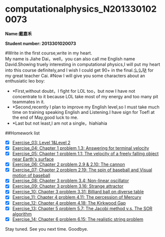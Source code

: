 # computationalphysics_N2013301020073
**Name:戴嘉禾**

**Student number: 2013301020073**

#Write in the first course,write in my heart.  
My name is Jiahe Dai，well，you can also call me English name David.Showing truely interesting in computational physics,I will put my heart into this course definitely,and I wish I could get 90+ in the final.么么哒 for my great teacher Cai.
#Now I will give you some characters about an enthusiatic leo boy:
- *First,without doubt，I fight for LOL too，but now I have not concentrate to it because LOL take most of my energy and too many pit teammates in it.
- *Second,recently I plan to improve my English level,so I must take much time on training speaking English and Listening.I have sign for Toefl at the end of May,good luck to me.
- *Last but not least,I am not a single，hiahiahia

##Homework list
- [x] [Exercise_03: Level 1&Level 2](https://github.com/daijiahe/computationalphysics_N2013301020073/blob/master/Exercise3.md)
- [x] [Exercise_04: Chapter 1 problem 1.3: Answering for terminal velocity](https://github.com/daijiahe/computationalphysics_N2013301020073/blob/master/%E7%AC%AC%E5%9B%9B%E6%AC%A1%E4%BD%9C%E4%B8%9Achapter1.md)
- [x] [Exercise_05: Chapter 1 problem 1.1: The velocity of a freely falling object near Earth's surface](https://github.com/daijiahe/computationalphysics_N2013301020073/blob/master/Exercise5.md)
- [x] [Exercise_06: Chapter 2 problem 2.9 & 2.10: The cannon](https://www.zybuluo.com/mdeditor#full-reader)
- [x] [Exercise_07: Chapter 2 problem 2.19: The spin of baseball and Visual motion of baseball](https://www.zybuluo.com/mdeditor#411250-full-reader)
- [x] [Exercise_08: Chapter 3 problem 3.4: Non-linear oscillator](https://www.zybuluo.com/355073677/note/345564)
- [x] [Exercise_09: Chapter 3 problem 3.16: Strange attractor](https://www.zybuluo.com/355073677/note/352897)
- [x] [Exercise_10: Chapter 3 problem 3.31: Billiard ball on diverse table](https://www.zybuluo.com/355073677/note/360879)
- [x] [Exercise_11: Chapter 4 problem 4.11: The percession of Mercury](https://www.zybuluo.com/355073677/note/366943)
- [x] [Exercise_12: Chapter 4 problem 4.18: The Kirkwood Gap](https://www.zybuluo.com/355073677/note/377276)
- [x] [Exercise_13: Chapter 5 problem 5.7: The Jacobi method v.s. The SOR algorithm](https://www.zybuluo.com/355073677/note/383908)
- [x] [Exercise_14: Chapter 6 problem 6.15: The realistic string problem](https://www.zybuluo.com/355073677/note/391697)

Stay tuned. See you next time. Goodbye.
